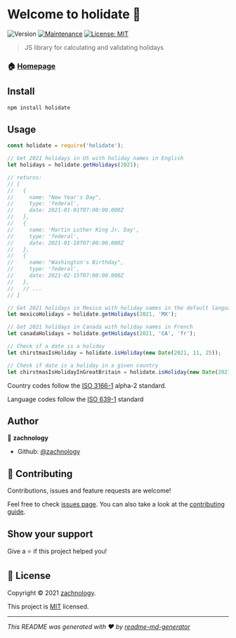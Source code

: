 # Welcome to holidate 📅
![Version](https://img.shields.io/badge/version-0.0.1-blue.svg?cacheSeconds=2592000)
[![Maintenance](https://img.shields.io/badge/Maintained%3F-yes-green.svg)](https://github.com/zachnology/holidate/graphs/commit-activity)
[![License: MIT](https://img.shields.io/github/license/zachnology/holidate)](https://github.com/zachnology/holidate/blob/master/LICENSE)

> JS library for calculating and validating holidays

### 🏠 [Homepage](https://github.com/zachnology/holidate#readme)

## Install

```sh
npm install holidate
```

## Usage
```js
const holidate = require('holidate');

// Get 2021 holidays in US with holiday names in English
let holidays = holidate.getHolidays(2021);

// returns:
// [
//   {
//     name: "New Year's Day",
//     type: 'federal',
//     date: 2021-01-01T07:00:00.000Z
//   },
//   {
//     name: 'Martin Luther King Jr. Day',
//     type: 'federal',
//     date: 2021-01-18T07:00:00.000Z
//   },
//   {
//     name: "Washington's Birthday",
//     type: 'federal',
//     date: 2021-02-15T07:00:00.000Z
//   },
//   // ...
// ]

// Get 2021 holidays in Mexico with holiday names in the default language
let mexicoHolidays = holidate.getHolidays(2021, 'MX');

// Get 2021 holidays in Canada with holiday names in French
let canadaHolidays = holidate.getHolidays(2021, 'CA', 'fr');

// Check if a date is a holiday
let chirstmasIsHoliday = holidate.isHoliday(new Date(2021, 11, 25));

// Check if date is a holiday in a given country
let chirstmasIsHolidayInGreatBritain = holidate.isHoliday(new Date(2021, 11, 25), 'GB');
```

Country codes follow the [ISO 3166-1](https://en.wikipedia.org/wiki/ISO_3166-1_alpha-2) alpha-2 standard.

Language codes follow the [ISO 639-1](https://en.wikipedia.org/wiki/List_of_ISO_639-1_codes) standard

## Author

👤 **zachnology**

* Github: [@zachnology](https://github.com/zachnology)

## 🤝 Contributing

Contributions, issues and feature requests are welcome!

Feel free to check [issues page](https://github.com/zachnology/holidate/issues). You can also take a look at the [contributing guide](https://github.com/zachnology/holidate/blob/master/CONTRIBUTING.md).

## Show your support

Give a ⭐️ if this project helped you!


## 📝 License

Copyright © 2021 [zachnology](https://github.com/zachnology).

This project is [MIT](https://github.com/zachnology/holidate/blob/master/LICENSE) licensed.

***
_This README was generated with ❤️ by [readme-md-generator](https://github.com/kefranabg/readme-md-generator)_